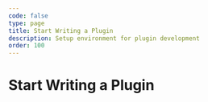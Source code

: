 ```yaml
---
code: false
type: page
title: Start Writing a Plugin
description: Setup environment for plugin development
order: 100
---
```


# Start Writing a Plugin


